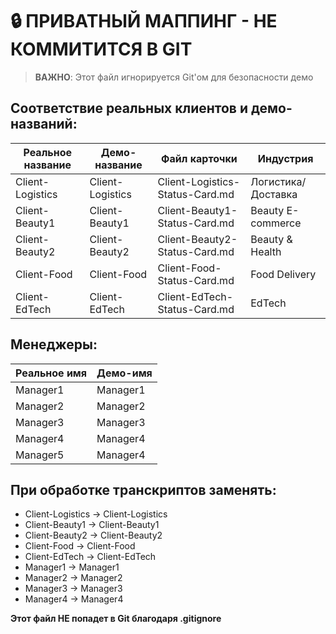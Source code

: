 # 🔒 ПРИВАТНЫЙ МАППИНГ - НЕ КОММИТИТСЯ В GIT

> **ВАЖНО**: Этот файл игнорируется Git'ом для безопасности демо

## Соответствие реальных клиентов и демо-названий:

| Реальное название | Демо-название | Файл карточки | Индустрия |
|-------------------|---------------|---------------|-----------|
| Client-Logistics     | Client-Logistics | Client-Logistics-Status-Card.md | Логистика/Доставка |
| Client-Beauty1           | Client-Beauty1   | Client-Beauty1-Status-Card.md   | Beauty E-commerce |
| Client-Beauty2        | Client-Beauty2   | Client-Beauty2-Status-Card.md   | Beauty & Health |
| Client-Food           | Client-Food      | Client-Food-Status-Card.md      | Food Delivery |
| Client-EdTech      | Client-EdTech    | Client-EdTech-Status-Card.md    | EdTech |

## Менеджеры:
| Реальное имя | Демо-имя |
|--------------|----------|
| Manager1 | Manager1 |
| Manager2 | Manager2 |
| Manager3 | Manager3 |
| Manager4 | Manager4 |
| Manager5 | Manager4 |

## При обработке транскриптов заменять:
- Client-Logistics → Client-Logistics
- Client-Beauty1 → Client-Beauty1  
- Client-Beauty2 → Client-Beauty2
- Client-Food → Client-Food
- Client-EdTech → Client-EdTech
- Manager1 → Manager1
- Manager2 → Manager2
- Manager3 → Manager3
- Manager4 → Manager4

**Этот файл НЕ попадет в Git благодаря .gitignore**
